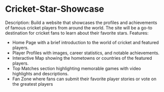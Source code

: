# Cricket-Star-Showcase
Description: Build a website that showcases the profiles and achievements of famous cricket players from
around the world. The site will be a go-to destination for cricket fans to learn about their favorite stars. 
Features:
- Home Page with a brief introduction to the world of cricket and featured players.
- Player Profiles with images, career statistics, and notable achievements.
- Interactive Map showing the hometowns or countries of the featured players. 
-  Top Matches section highlighting memorable games with video highlights and descriptions.
-  Fan Zone where fans can submit their favorite player stories or vote on the greatest players
